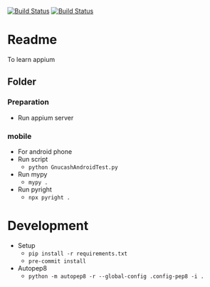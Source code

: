 [![Build Status](https://dev.azure.com/ki4070ma/ki4070ma.appium-sample/_apis/build/status/ki4070ma.appium-sample?branchName=master)](https://dev.azure.com/ki4070ma/ki4070ma.appium-sample/_build/latest?definitionId=3&branchName=master)
[![Build Status](https://travis-ci.org/ki4070ma/appium-sample.svg?branch=master)](https://travis-ci.org/ki4070ma/appium-sample)

# Readme
To learn appium

## Folder

### Preparation
* Run appium server

### mobile
* For android phone
* Run script
   * ```python GnucashAndroidTest.py```
* Run mypy
   * ```mypy .```
* Run pyright
   * ```npx pyright .```

# Development
* Setup
   * ```pip install -r requirements.txt```
   * ```pre-commit install```
* Autopep8
   * ```python -m autopep8 -r --global-config .config-pep8 -i .```
